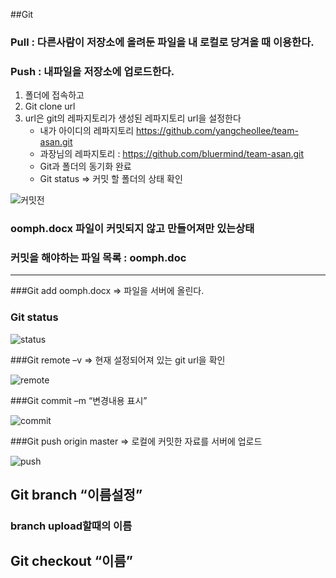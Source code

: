 ##Git 
### Pull : 다른사람이 저장소에 올려둔 파일을 내 로컬로 당겨올 때 이용한다.
### Push : 내파일을 저장소에 업로드한다.

1. 폴더에 접속하고
2. Git clone url
3. url은 git의 레파지토리가 생성된 레파지토리 url을 설정한다 
	* 내가  아이디의 레파지토리 https://github.com/yangcheollee/team-asan.git
	* 과장님의 레파지토리 : https://github.com/bluermind/team-asan.git
	* Git과 폴더의 동기화 완료
	* Git status => 커밋 할 폴더의 상태 확인
 

![커밋전](http://postfiles14.naver.net/MjAxNzA3MDNfMyAg/MDAxNDk5MDY2MDY4Nzc4.hxRb8N1UL5qbKm0nAUmUWFlzj887DtOc1V8hjTf_faEg.9cS2xXNx01sIFsP066Gt91rr9iOGh1hJPnFQsfgjvQ8g.PNG.ycy122/git1.png?type=w2)

### oomph.docx 파일이 커밋되지 않고 만들어져만 있는상태
### 커밋을 해야하는 파일 목록 : oomph.doc

---
###Git add oomph.docx  => 파일을 서버에 올린다.
### Git status
 
![status](http://postfiles16.naver.net/MjAxNzA3MDNfMjA4/MDAxNDk5MDY2MDY4OTUy.r5e8cBdxpwtOftdWDEImJe-x9vJz6i4dx6uBLoIPlSMg.18Yed1qpFsWrTFwoK84lFgU1rTMzstVuVpscoqDiypgg.PNG.ycy122/git2.png?type=w2)



###Git remote –v => 현재 설정되어져 있는 git url을 확인
 
![remote](http://postfiles15.naver.net/MjAxNzA3MDNfMTQ2/MDAxNDk5MDY2MDY5NDY3.QJULvjtIzrVfxSG08BlZ2WetjqFNjaB7-bSrhJQY0jIg.h4UJZOotsXm1LAhz-JY4deJCg3faMKj83rU3XBbRXB4g.PNG.ycy122/git3.png?type=w2)

###Git commit –m “변경내용 표시”

![commit](http://postfiles12.naver.net/MjAxNzA3MDNfMjYy/MDAxNDk5MDY2MDY5OTY3.qYO-CRcA61xEAPDIxXQz49CTcIJNbtHY0k6ErD8XNn8g.XcaeJ5Q32nceh6mo-fJBxi8mAHdyUySP2wWLUSbu5lgg.PNG.ycy122/git4.png?type=w2)
 

###Git push origin master => 로컬에 커밋한 자료를 서버에 업로드

![push](http://postfiles14.naver.net/MjAxNzA3MDNfMjMy/MDAxNDk5MDY2MDcwMjk3.caPfGSbWSlWqrbJ3Gh-o1bTkcIzMY0EkZxpGsMBKPrgg.eTeZHXy7IYuP9JNKDYDAdiR5apKerNh6OT2Iozhfj1kg.PNG.ycy122/git5.png?type=w2) 



## Git branch “이름설정”
### branch upload할때의 이름

## Git checkout “이름”

